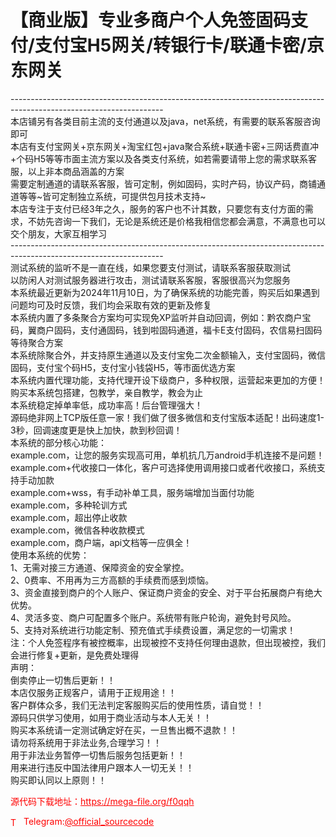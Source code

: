 # 【商业版】专业多商户个人免签固码支付/支付宝H5网关/转银行卡/联通卡密/京东网关

--------------------------------------------------------------------------------------------------------------------                           <br>本店铺另有各类目前主流的支付通道以及java，net系统，有需要的联系客服咨询即可<br>本店有支付宝网关+京东网关+淘宝红包+java聚合系统+联通卡密+三网话费直冲+个码H5等等市面主流方案以及各类支付系统，如若需要请带上您的需求联系客服，以上非本商品涵盖的方案<br>需要定制通道的请联系客服，皆可定制，例如固码，实时产码，协议产码，商铺通道等等~皆可定制独立系统，可提供包月技术支持~<br>本店专注于支付已经3年之久，服务的客户也不计其数，只要您有支付方面的需求，不妨先咨询一下我们，无论是系统还是价格我相信您都会满意，不满意也可以交个朋友，大家互相学习<br>--------------------------------------------------------------------------------------------------------------------<br>测试系统的监听不是一直在线，如果您要支付测试，请联系客服获取测试<br>以防闲人对测试服务器进行攻击，测试请联系客服，客服很高兴为您服务<br>本系统最近更新为2024年11月10日，为了确保系统的功能完善，购买后如果遇到问题均可及时反馈，我们均会采取有效的更新及修复<br>本系统内置了多条聚合方案均可实现免XP监听并自动回调，例如：黔农商户宝码，翼商户固码，支付通固码，钱到啦固码通道，福卡E支付固码，农信易扫固码等待聚合方案<br>本系统除聚合外，并支持原生通道以及支付宝免二次金额输入，支付宝固码，微信固码，支付宝个码H5，支付宝小钱袋H5，等市面优选方案<br>本系统内置代理功能，支持代理开设下级商户，多种权限，运营起来更加的方便！<br>购买本系统包搭建，包教学，亲自教学，教会为止<br>本系统稳定掉单率低，成功率高！后台管理强大！<br>源码绝非网上TCP版任意一家！我们做了很多微信和支付宝版本适配！出码速度1-3秒，回调速度更是快上加快，款到秒回调！<br>本系统的部分核心功能：<br>example.com，让您的服务实现高可用，单机抗几万android手机连接不是问题！<br>example.com+代收接口一体化，客户可选择使用调用接口或者代收接口，系统支持手动加款<br>example.com+wss，有手动补单工具，服务端增加当面付功能<br>example.com，多种轮训方式<br>example.com，超出停止收款<br>example.com，微信各种收款模式<br>example.com，商户端，api文档等一应俱全！<br>使用本系统的优势：<br>1、无需对接三方通道、保障资金的安全掌控。<br>2、0费率、不用再为三方高额的手续费而感到烦恼。<br>3、资金直接到商户的个人账户、保证商户资金的安全、对于平台拓展商户有绝大优势。<br>4、灵活多变、商户可配置多个账户。系统带有账户轮询，避免封号风险。<br>5、支持对系统进行功能定制、预充值式手续费设置，满足您的一切需求！<br>注：个人免签程序有被控概率，出现被控不支持任何理由退款，但出现被控，我们会进行修复+更新，是免费处理得<br>声明：<br>倒卖停止一切售后更新！！<br>本店仅服务正规客户，请用于正规用途！！<br>客户群体众多，我们无法判定客服购买后的使用性质，请自觉！！<br>源码只供学习使用，如用于商业活动与本人无关！！<br>购买本系统请一定测试确定好在买，一旦售出概不退款！！<br>请勿将系统用于非法业务,合理学习！！<br>用于非法业务暂停一切售后服务包括更新！！<br>用来进行违反中国法律用户跟本人一切无关！！<br>购买即认同以上原则！！<br>


<p style="color: red;">源代码下载地址：<a href="https://mega-file.org/f0qqh" style="color: red;">https://mega-file.org/f0qqh</a></p><p style="color: red;"><img src="https://cdn-icons-png.flaticon.com/512/2111/2111646.png" alt="Telegram Icon" style="width: 16px; vertical-align: middle; margin-right: 5px;">Telegram:<a href="https://t.me/official_sourcecode" style="color: red;">@official_sourcecode</a></p>
